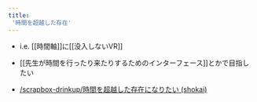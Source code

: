 ```yaml
---
title:
 '時間を超越した存在'
---
```


- i.e. [[時間軸]]に[[没入しないVR]]

- [[先生が時間を行ったり来たりするためのインターフェース]]とかで目指したい

- [/scrapbox-drinkup/時間を超越した存在になりたい (shokai)](https://scrapbox.io/scrapbox-drinkup/時間を超越した存在になりたい (shokai))
